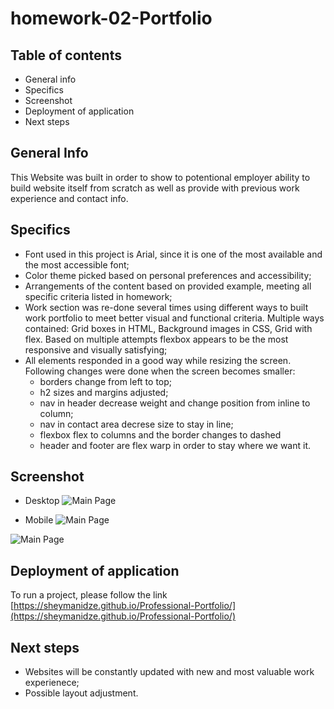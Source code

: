 # homework-02-Portfolio

## Table of contents

* General info
* Specifics
* Screenshot
* Deployment of application
* Next steps



## General Info
This Website was built in order to show to potentional employer ability to build website itself from scratch as well as provide with previous work experience and contact info.



## Specifics

* Font used in this project is Arial, since it is one of the most available and the most accessible font;
* Color theme picked based on personal preferences and accessibility;
* Arrangements of the content based on provided example, meeting all specific criteria listed in homework;
* Work section was re-done several times using different ways to built work portfolio to meet better visual and functional criteria. Multiple ways contained: Grid boxes in HTML, Background images in CSS, Grid with flex. Based on multiple attempts flexbox appears to be the most responsive and visually satisfying;
* All elements responded in a good way while resizing the screen. Following changes were done when the screen becomes smaller: 
    * borders change from left to top;
    * h2 sizes and margins adjusted;
    * nav in header decrease weight and change position from inline to column;
    * nav in contact area decrese size to stay in line;
    * flexbox flex to columns and the border changes to dashed
    * header and footer are flex warp in order to stay where we want it.




## Screenshot

* Desktop 
 ![Main Page](./Assets/Images/full-page.png)

* Mobile
 ![Main Page](./Assets/Images/mobile.png) 


 ![Main Page](./Assets/Images/mobile2.png)


## Deployment of application
To run a project, please follow the link [https://sheymanidze.github.io/Professional-Portfolio/](https://sheymanidze.github.io/Professional-Portfolio/)


## Next steps

* Websites will be constantly updated with new and most valuable work experienece; 
* Possible layout adjustment.